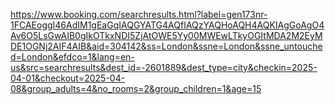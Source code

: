 https://www.booking.com/searchresults.html?label=gen173nr-1FCAEoggI46AdIM1gEaGqIAQGYATG4AQfIAQzYAQHoAQH4AQKIAgGoAgO4Av6O5LsGwAIB0gIkOTkxNDI5ZjAtOWE5Yy00MWEwLTkyOGItMDA2M2EyMDE1OGNj2AIF4AIB&aid=304142&ss=London&ssne=London&ssne_untouched=London&efdco=1&lang=en-us&src=searchresults&dest_id=-2601889&dest_type=city&checkin=2025-04-01&checkout=2025-04-08&group_adults=4&no_rooms=2&group_children=1&age=15

